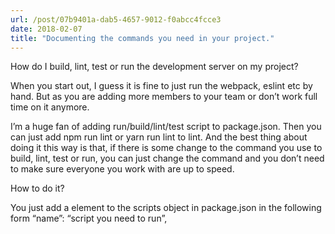 ```yaml
---
url: /post/07b9401a-dab5-4657-9012-f0abcc4fcce3
date: 2018-02-07
title: "Documenting the commands you need in your project."
---
```


How do I build, lint, test or run the development server on my project?



When you start out, I guess it is fine to just run the webpack, eslint etc by hand. But as you are adding more members to your team or don&#8217;t work full time on it anymore.



I&#8217;m a huge fan of adding run/build/lint/test script to package.json. Then you can just add npm run lint or yarn run lint to lint. And the best thing about doing it this way is that, if there is some change to the command you use to build, lint, test or run, you can just change the command and you don&#8217;t need to make sure everyone you work with are up to speed.



How to do it?



You just add a element to the scripts object in package.json in the following form &#8220;name&#8221;: &#8220;script you need to run&#8221;,